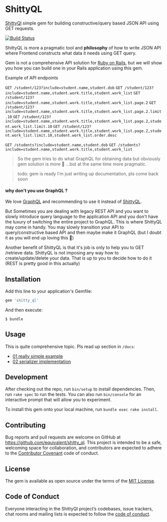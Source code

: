 # ShittyQL

[ShittyQl](https://github.com/equivalent/shitty_ql) simple gem for building constructive/query based JSON API using GET requests.

[![Build Status](https://travis-ci.org/equivalent/shitty_ql.svg?branch=master)](https://travis-ci.org/equivalent/shitty_ql)

ShittyQL is more a pragmatic tool and **philosophy** of how to write JSON API where
Frontend constructs what data it needs using GET query.

Gem is not a comprehensive API solution for [Ruby on Rails](https://rubyonrails.org), but we will show you how you
can build one in your Rails application using this gem.


Example of API endpoints

`GET /student/123?include=student.name,student.dob`
`GET /student/123?include=student.name,student.work.title,student.work_list`
`GET /student/123?include=student.name,student.work.title,student.work_list.page.2`
`GET /student/123?include=student.name,student.work.title,student.work_list.page.2.limit.10`
`GET /student/123?include=student.name,student.work.title,student.work_list.page.2,student.work_list.limit.10`
`GET /student/123?include=student.name,student.work.title,student.work_list.page.2,student.work_list.limit.10,student.work_list.order.desc`


`GET /students?include=student.name,student.dob`
`GET /students?include=student.name,student.work.title,student.work_list`


> So the gem tries to do what GraphQL for obtaining data but obviously gem solution is more :hankey: ...but at the same time more pragmatic.


> todo:  gem is ready I'm just writing up documentation, pls come back
> soon


#### why don't you use GraphQL ?

We love [GraphQL](https://graphql.org) and recommending to use it
instead of [ShittyQL](https://github.com/equivalent/shitty_ql). 

But Sometimes you are dealing with legacy REST API and you want to slowly
introduce query language to the application API and you don't have the luxury of switching
the entire project to GraphQL. This is where ShittyQL may come in handy.
You may slowly transition your API to query/constructive based API and then maybe
make it GraphQL (but I doubt it as you will end up loving this :hankey:)

Another benefit of ShittyQL is that it's job is only to help you to GET
/retrieve data. ShittyQL is not imposing any way how to
create/update/delete your data. That is up to you to decide how to do it
(REST is pretty good in this actually)


## Installation

Add this line to your application's Gemfile:

```ruby
gem 'shitty_ql'
```

And then execute:

    $ bundle

## Usage

This is quite comprehensive topic. Pls read up section in `/docs`:

* [01 really simple example](https://github.com/equivalent/shitty_ql/blob/master/docs/01_stupid_simple_implementation.md)
* [02 serializer implementation](https://github.com/equivalent/shitty_ql/blob/master/docs/02_serializer_example.md)



## Development

After checking out the repo, run `bin/setup` to install dependencies. Then, run `rake spec` to run the tests. You can also run `bin/console` for an interactive prompt that will allow you to experiment.

To install this gem onto your local machine, run `bundle exec rake install`.


## Contributing

Bug reports and pull requests are welcome on GitHub at https://github.com/equivalent/shitty_ql. This project is intended to be a safe, welcoming space for collaboration, and contributors are expected to adhere to the [Contributor Covenant](http://contributor-covenant.org) code of conduct.

## License

The gem is available as open source under the terms of the [MIT License](https://opensource.org/licenses/MIT).

## Code of Conduct

Everyone interacting in the ShittyQl project’s codebases, issue trackers, chat rooms and mailing lists is expected to follow the [code of conduct](https://github.com/equivalent/shitty_ql/blob/master/CODE_OF_CONDUCT.md).

